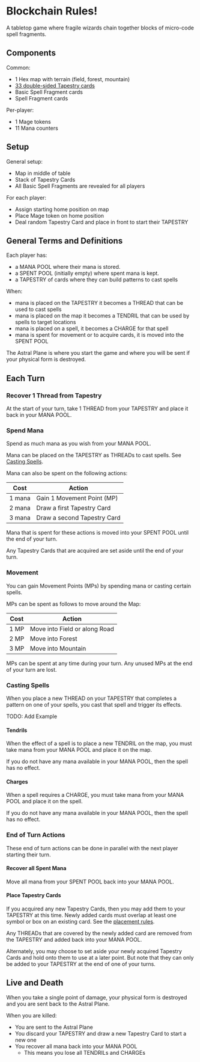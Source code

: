 # Blockchain Rules!

A tabletop game where fragile wizards chain together blocks of micro-code spell fragments.

## Components

Common:

* 1 Hex map with terrain (field, forest, mountain)
* [33 double-sided Tapestry cards](docs/matrix-cards.md)
* <n> Basic Spell Fragment cards
* <n> Spell Fragment cards

Per-player:

* 1 Mage tokens
* 11 Mana counters

## Setup

General setup:

* Map in middle of table
* Stack of Tapestry Cards
* All Basic Spell Fragments are revealed for all players

For each player:

* Assign starting home position on map
* Place Mage token on home position
* Deal random Tapestry Card and place in front
to start their TAPESTRY

## General Terms and Definitions

Each player has:

* a MANA POOL where their mana is stored.
* a SPENT POOL (initially empty) where spent mana is kept.
* a TAPESTRY of cards where they can build patterns to cast spells

When:

* mana is placed on the TAPESTRY it becomes a THREAD that can be used to cast spells
* mana is placed on the map it becomes a TENDRIL that can be used by spells to target locations
* mana is placed on a spell, it becomes a CHARGE for that spell
* mana is spent for movement or to acquire cards, it is moved into the SPENT POOL

The Astral Plane is where you start the game and where you will be sent if your physical form is destroyed.

## Each Turn

### Recover 1 Thread from Tapestry

At the start of your turn, take 1 THREAD from your TAPESTRY and place it back in your MANA POOL.

### Spend Mana

Spend as much mana as you wish from your MANA POOL.

Mana can be placed on the TAPESTRY as THREADs to cast spells. See [Casting Spells](#casting-spells).

Mana can also be spent on the following actions:

|  Cost  | Action |
| ------ | ------ |
| 1 mana | Gain 1 Movement Point (MP) |
| 2 mana | Draw a first Tapestry Card |
| 3 mana | Draw a second Tapestry Card |

Mana that is spent for these actions is moved into your SPENT POOL until the end of your turn.

Any Tapestry Cards that are acquired are set aside until the end of your turn.

### Movement

You can gain Movement Points (MPs) by spending mana or casting certain spells.

MPs can be spent as follows to move around the Map:

| Cost | Action |
| ---- | ------ |
| 1 MP | Move into Field or along Road |
| 2 MP | Move into Forest |
| 3 MP | Move into Mountain |

MPs can be spent at any time during your turn. Any unused MPs at the end of your turn are lost.

### Casting Spells

When you place a new THREAD on your TAPESTRY that completes a pattern on one of your spells, you cast that spell and trigger its effects.

TODO: Add Example

#### Tendrils

When the effect of a spell is to place a new TENDRIL on the map, you must take mana from your MANA POOL and place it on the map.

If you do not have any mana available in your MANA POOL, then the spell has no effect.

#### Charges

When a spell requires a CHARGE, you must take mana from your MANA POOL and place it on the spell.

If you do not have any mana available in your MANA POOL, then the spell has no effect.

### End of Turn Actions

These end of turn actions can be done in parallel with the next player starting their turn.

#### Recover all Spent Mana

Move all mana from your SPENT POOL back into your MANA POOL.

#### Place Tapestry Cards

If you acquired any new Tapestry Cards, then you may add them to your TAPESTRY at this time. Newly added cards must overlap at least one symbol or box on an existing card. See the [placement rules](tapestry-card-placement.md).

Any THREADs that are covered by the newly added card are removed from the TAPESTRY and added back into your MANA POOL.

Alternately, you may choose to set aside your newly acquired Tapestry Cards and hold onto them to use at a later point. But note that they can only be added to your TAPESTRY at the end of one of your turns.

## Live and Death

When you take a single point of damage, your physical
form is destroyed and you are sent back to the Astral Plane.

When you are killed:

* You are sent to the Astral Plane
* You discard your TAPESTRY and draw a new Tapestry Card to start a new one
* You recover all mana back into your MANA POOL
	* This means you lose all TENDRILs and CHARGEs
